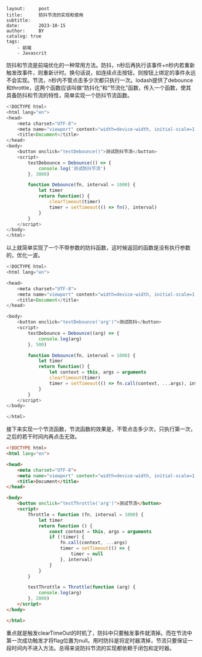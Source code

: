 ```
layout:     post
title:      防抖节流的实现和使用
subtitle:   
date:       2023-10-15
author:     BY
catalog: true
tags:
    - 前端
    - Javascrit
```

防抖和节流是前端优化的一种常用方法。防抖，n秒后再执行该事件+n秒内若重新触发改事件，则重新计时。换句话说，如连续点击按钮，则按钮上绑定的事件永远不会实现。节流，n秒内不管点击多少次都只执行一次。lodash提供了debounce和throttle，这两个函数应该叫做“防抖化”和“节流化”函数，传入一个函数，使其具备防抖和节流的特性，简单实现一个防抖节流函数。

```javascript
<!DOCTYPE html>
<html lang="en">
<head>
    <meta charset="UTF-8">
    <meta name="viewport" content="width=device-width, initial-scale=1.0">
    <title>Document</title>
</head>
<body>
    <button onclick="testDebounce()">测试防抖节流</button>
    <script>
        testDebounce = Debounce(() => {
            console.log('测试防抖节流')
        }, 3000)

        function Debounce(fn, interval = 1000) {
            let timer
            return function() {
                clearTimeout(timer)
                timer = setTimeout(() => fn(), interval)
            }
        }
    </script>
</body>
</html>
```

以上就简单实现了一个不带参数的防抖函数，这时候返回的函数是没有执行参数的，优化一波。

```javascript
<!DOCTYPE html>
<html lang="en">

<head>
    <meta charset="UTF-8">
    <meta name="viewport" content="width=device-width, initial-scale=1.0">
    <title>Document</title>
</head>

<body>
    <button onclick="testDebounce('arg')">测试防抖</button>
    <script>
        testDebounce = Debounce((arg) => {
            console.log(arg)
        }, 500)

        function Debounce(fn, interval = 1000) {
            let timer
            return function() {
                let context = this, args = arguments
                clearTimeout(timer)
                timer = setTimeout(() => fn.call(context, ...args), interval)
            }
        }
    </script>
</body>

</html>
```

接下来实现一个节流函数，节流函数的效果是，不管点击多少次，只执行第一次，之后的若干时间内再点击无效。

```html
<!DOCTYPE html>
<html lang="en">

<head>
    <meta charset="UTF-8">
    <meta name="viewport" content="width=device-width, initial-scale=1.0">
    <title>Document</title>
</head>

<body>
    <button onclick="testThrottle('arg')">测试节流</button>
    <script>
        Throttle = function (fn, interval = 1000) {
            let timer
            return function () {
                const context = this, args = arguments
                if (!timer) {
                    fn.call(context, ...args)
                    timer = setTimeout(() => {
                        timer = null
                    }, interval)
                }
            }
        }

        testThrottle = Throttle(function (arg) {
            console.log(arg)
        }, 2000)
    </script>
</body>

</html>
```

重点就是触发clearTimeOut的时机了，防抖中只要触发事件就清掉。而在节流中第一次成功触发才将flag位置为null。用时防抖是将定时器清掉，节流只要保证一段时间内不进入方法。总得来说防抖节流的实现都依赖于闭包和定时器。